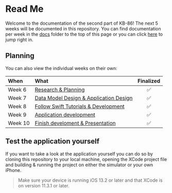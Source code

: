 # Read Me

Welcome to the documentation of the second part of KB-86! The next 5 weeks will be documented in this repository. You can find documentation per week in the [docs](https://github.com/mwdossantos/kb-86/tree/master/docs) folder to the top of this page or you can click [here](https://github.com/mwdossantos/kb-86/blob/master/docs/week-6-research-and-planning.md) to jump right in.

## Planning

You can also view the individual weeks on their own:

| When | What | Finalized |
| :--- | :--- | :---: |
| Week 6 | [Research & Planning](https://github.com/mwdossantos/kb-86/blob/master/docs/week-6-research-and-planning.md) |✅|
| Week 7 | [Data Model Design & Application Design](https://github.com/mwdossantos/kb-86/blob/master/docs/week-7-data-model-design-and-application-design.md) |✅|
| Week 8 | [Follow Swift Tutorials & Development](https://github.com/mwdossantos/kb-86/blob/master/docs/week-8-follow-swift-tutorials-and-development.md) |✅|
| Week 9 | [Application development](https://github.com/mwdossantos/kb-86/blob/master/docs/week-9-application-development.md) |✅|
| Week 10 | [Finish develoment & Presentation](https://github.com/mwdossantos/kb-86/blob/master/docs/week-10-finish-development-and-presentation.md) |✅|

## Test the application yourself

If you want to take a look at the application yourself you can do so by cloning this repository to your local machine, opening the XCode project file and building & running the project on either the simulator or your own iPhone.

> Make sure your device is running iOS 13.2 or later and that XCode is on version 11.3.1 or later.